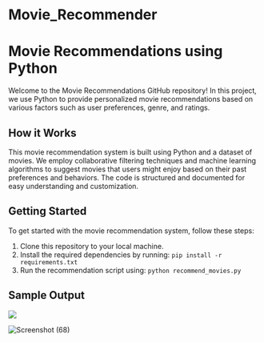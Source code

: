 # Movie_Recommender
<!DOCTYPE html>
<html lang="en">
<head>
    <meta charset="UTF-8">
    <meta name="viewport" content="width=device-width, initial-scale=1.0">
    <title>Movie Recommendations</title>
</head>
<body>
    <h1>Movie Recommendations using Python</h1>
    <p>Welcome to the Movie Recommendations GitHub repository! In this project, we use Python to provide personalized movie recommendations based on various factors such as user preferences, genre, and ratings.</p>
    <h2>How it Works</h2>
     <p>This movie recommendation system is built using Python and a dataset of movies. We employ collaborative filtering techniques and machine learning algorithms to suggest movies that users might enjoy based on their past preferences and behaviors. The code is structured and documented for easy understanding and customization.</p>
     <h2>Getting Started</h2>
      <p>To get started with the movie recommendation system, follow these steps:</p>
      <ol>
       <li>Clone this repository to your local machine.</li>
        <li>Install the required dependencies by running: <code>pip install -r requirements.txt</code></li>
         <li>Run the recommendation script using: <code>python recommend_movies.py</code></li>
          </ol>
           <h2>Sample Output</h2>
            <img src="file:///C:/Users/Himesha/OneDrive/Pictures/Screenshots/Screenshot%20(68).png">
          

</body>
</html>

  ![Screenshot (68)](https://github.com/himeshapathirana/Movie_Recommender/assets/94542536/6506352e-297e-47ea-918e-3275dbed1108)
